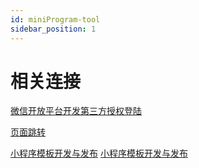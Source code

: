 ```yaml
---
id: miniProgram-tool
sidebar_position: 1
---
```


# 相关连接

[微信开放平台开发第三方授权登陆](https://blog.csdn.net/qq_34190023/article/details/81133619)

[页面跳转](https://www.cnblogs.com/liuxin-673855200/p/9506976.html)

[小程序模板开发与发布](https://blog.csdn.net/qq_38125123/article/details/70228268)
[小程序模板开发与发布](https://developers.weixin.qq.com/community/develop/doc/000c6c3524cff06575466ccd35ec00)